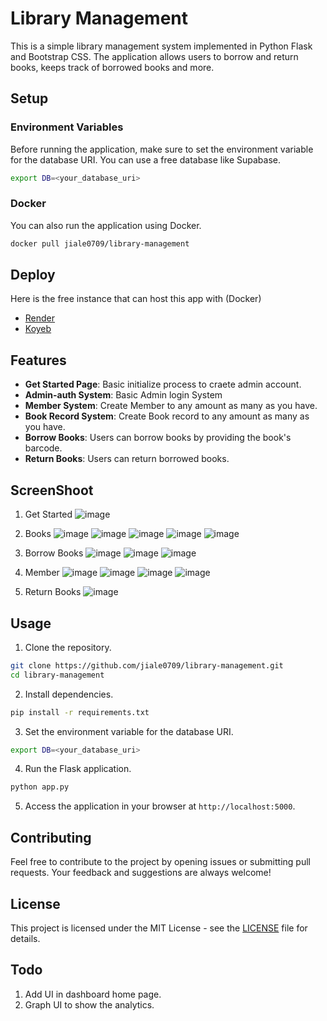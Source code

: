 # Library Management

This is a simple library management system implemented in Python Flask and Bootstrap CSS. The application allows users to borrow and return books, keeps track of borrowed books and more.

## Setup

### Environment Variables

Before running the application, make sure to set the environment variable for the database URI. You can use a free database like Supabase.

```bash
export DB=<your_database_uri>
```

### Docker

You can also run the application using Docker.

```bash
docker pull jiale0709/library-management
```

## Deploy
Here is the free instance that can host this app with (Docker)
- [Render](https://render.com)
- [Koyeb](https://koyeb.com)

## Features
- **Get Started Page**: Basic initialize process to craete admin account.
- **Admin-auth System**: Basic Admin login System
- **Member System**: Create Member to any amount as many as you have.
- **Book Record System**: Create Book record to any amount as many as you have.
- **Borrow Books**: Users can borrow books by providing the book's barcode.
- **Return Books**: Users can return borrowed books.

## ScreenShoot
1. Get Started
![image](screenshoots/init.png)

2. Books
![image](screenshoots/books_list.png)
![image](screenshoots/del_book.png)
![image](screenshoots/new_book1.png)
![image](screenshoots/new_book2.png)
![image](screenshoots/update_book.png)

3. Borrow Books
![image](screenshoots/borrow_books_books_borrowed.png)
![image](screenshoots/borrow_books_id.png)
![image](screenshoots/borrow_books_no_books_borrowed.png)

4. Member
![image](screenshoots/delete_mem.png)
![image](screenshoots/mem_list.png)
![image](screenshoots/update_mem.png)
![image](screenshoots/new_mem.png)

5. Return Books
![image](screenshoots/return_books.png)



## Usage

1. Clone the repository.

```bash
git clone https://github.com/jiale0709/library-management.git
cd library-management
```

2. Install dependencies.

```bash
pip install -r requirements.txt
```

3. Set the environment variable for the database URI.

```bash
export DB=<your_database_uri>
```

4. Run the Flask application.

```bash
python app.py
```

5. Access the application in your browser at `http://localhost:5000`.

## Contributing

Feel free to contribute to the project by opening issues or submitting pull requests. Your feedback and suggestions are always welcome!

## License

This project is licensed under the MIT License - see the [LICENSE](LICENSE) file for details.

## Todo
1. Add UI in dashboard home page.
2. Graph UI to show the analytics.
